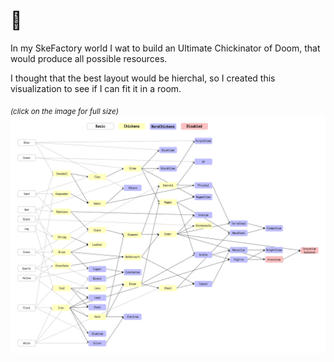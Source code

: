 # 🐥

In my SkeFactory world I wat to build an Ultimate Chickinator of Doom, that would produce all possible resources.

I thought that the best layout would be hierchal, so I created this visualization to see if I can fit it in a room.

<sub><i>(click on the image for full size)</i></sub>
[![tree](https://github.com/Otann/chick-tree/raw/master/chickens.png)](https://github.com/Otann/chick-tree/raw/master/chickens.png)
